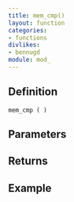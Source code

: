 ```yaml
---
title: mem_cmp()
layout: function
categories:
- functions
divlikes:
- bennugd
module: mod_
---
```


## Definition

    mem_cmp ( )

## Parameters

## Returns

## Example
